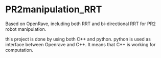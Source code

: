 # PR2manipulation_RRT
Based on OpenRave, including both RRT and bi-directional RRT for PR2 robot manipulation.

this project is done by using both C++ and python. python is used as interface between Openrave and C++. It means that C++ is working for computation.

